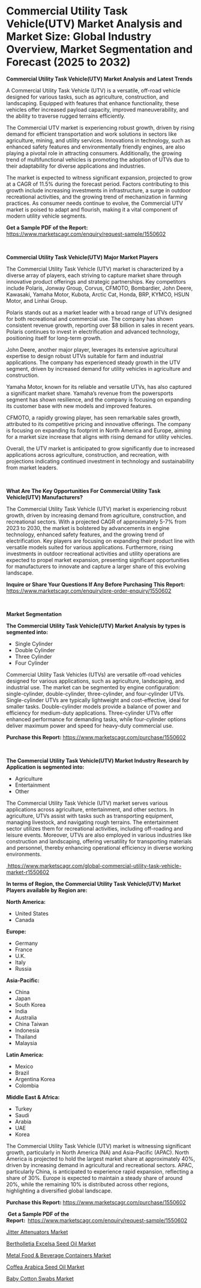 <p><h1>Commercial Utility Task Vehicle(UTV) Market Analysis and Market Size: Global Industry Overview, Market Segmentation and Forecast (2025 to 2032)</h1></p><p><strong>Commercial Utility Task Vehicle(UTV) Market Analysis and Latest Trends</strong></p>
<p><p>A Commercial Utility Task Vehicle (UTV) is a versatile, off-road vehicle designed for various tasks, such as agriculture, construction, and landscaping. Equipped with features that enhance functionality, these vehicles offer increased payload capacity, improved maneuverability, and the ability to traverse rugged terrains efficiently.</p><p>The Commercial UTV market is experiencing robust growth, driven by rising demand for efficient transportation and work solutions in sectors like agriculture, mining, and utility services. Innovations in technology, such as enhanced safety features and environmentally friendly engines, are also playing a pivotal role in attracting consumers. Additionally, the growing trend of multifunctional vehicles is promoting the adoption of UTVs due to their adaptability for diverse applications and industries.</p><p>The market is expected to witness significant expansion, projected to grow at a CAGR of 11.5% during the forecast period. Factors contributing to this growth include increasing investments in infrastructure, a surge in outdoor recreational activities, and the growing trend of mechanization in farming practices. As consumer needs continue to evolve, the Commercial UTV market is poised to adapt and flourish, making it a vital component of modern utility vehicle segments.</p></p>
<p><strong>Get a Sample PDF of the Report:&nbsp;</strong> <a href="https://www.marketscagr.com/enquiry/request-sample/1550602?utm_campaign=2126&utm_medium=2&utm_source=Github&utm_content=ia&utm_term=30012025&utm_id=commercial-utility-task-vehicleutv">https://www.marketscagr.com/enquiry/request-sample/1550602</a></p>
<p>&nbsp;</p>
<p><strong>Commercial Utility Task Vehicle(UTV) Major Market Players</strong></p>
<p><p>The Commercial Utility Task Vehicle (UTV) market is characterized by a diverse array of players, each striving to capture market share through innovative product offerings and strategic partnerships. Key competitors include Polaris, Jonway Group, Corvus, CFMOTO, Bombardier, John Deere, Kawasaki, Yamaha Motor, Kubota, Arctic Cat, Honda, BRP, KYMCO, HSUN Motor, and Linhai Group.</p><p>Polaris stands out as a market leader with a broad range of UTVs designed for both recreational and commercial use. The company has shown consistent revenue growth, reporting over $8 billion in sales in recent years. Polaris continues to invest in electrification and advanced technology, positioning itself for long-term growth.</p><p>John Deere, another major player, leverages its extensive agricultural expertise to design robust UTVs suitable for farm and industrial applications. The company has experienced steady growth in the UTV segment, driven by increased demand for utility vehicles in agriculture and construction.</p><p>Yamaha Motor, known for its reliable and versatile UTVs, has also captured a significant market share. Yamaha’s revenue from the powersports segment has shown resilience, and the company is focusing on expanding its customer base with new models and improved features.</p><p>CFMOTO, a rapidly growing player, has seen remarkable sales growth, attributed to its competitive pricing and innovative offerings. The company is focusing on expanding its footprint in North America and Europe, aiming for a market size increase that aligns with rising demand for utility vehicles.</p><p>Overall, the UTV market is anticipated to grow significantly due to increased applications across agriculture, construction, and recreation, with projections indicating continued investment in technology and sustainability from market leaders.</p></p>
<p>&nbsp;</p>
<p><strong>What Are The Key Opportunities For Commercial Utility Task Vehicle(UTV) Manufacturers?</strong></p>
<p><p>The Commercial Utility Task Vehicle (UTV) market is experiencing robust growth, driven by increasing demand from agriculture, construction, and recreational sectors. With a projected CAGR of approximately 5-7% from 2023 to 2030, the market is bolstered by advancements in engine technology, enhanced safety features, and the growing trend of electrification. Key players are focusing on expanding their product line with versatile models suited for various applications. Furthermore, rising investments in outdoor recreational activities and utility operations are expected to propel market expansion, presenting significant opportunities for manufacturers to innovate and capture a larger share of this evolving landscape.</p></p>
<p><strong>Inquire or Share Your Questions If Any Before Purchasing This Report:</strong> <a href="https://www.marketscagr.com/enquiry/pre-order-enquiry/1550602?utm_campaign=2126&utm_medium=2&utm_source=Github&utm_content=ia&utm_term=30012025&utm_id=commercial-utility-task-vehicleutv">https://www.marketscagr.com/enquiry/pre-order-enquiry/1550602</a></p>
<p>&nbsp;</p>
<p><strong>Market Segmentation</strong></p>
<p><strong>The Commercial Utility Task Vehicle(UTV) Market Analysis by types is segmented into:</strong></p>
<p><ul><li>Single Cylinder</li><li>Double Cylinder</li><li>Three Cylinder</li><li>Four Cylinder</li></ul></p>
<p><p>Commercial Utility Task Vehicles (UTVs) are versatile off-road vehicles designed for various applications, such as agriculture, landscaping, and industrial use. The market can be segmented by engine configuration: single-cylinder, double-cylinder, three-cylinder, and four-cylinder UTVs. Single-cylinder UTVs are typically lightweight and cost-effective, ideal for smaller tasks. Double-cylinder models provide a balance of power and efficiency for medium-duty applications. Three-cylinder UTVs offer enhanced performance for demanding tasks, while four-cylinder options deliver maximum power and speed for heavy-duty commercial use.</p></p>
<p><strong>Purchase this Report:&nbsp;</strong><a href="https://www.marketscagr.com/purchase/1550602?utm_campaign=2126&utm_medium=2&utm_source=Github&utm_content=ia&utm_term=30012025&utm_id=commercial-utility-task-vehicleutv">https://www.marketscagr.com/purchase/1550602</a></p>
<p>&nbsp;</p>
<p><strong>The Commercial Utility Task Vehicle(UTV) Market Industry Research by Application is segmented into:</strong></p>
<p><ul><li>Agriculture</li><li>Entertainment</li><li>Other</li></ul></p>
<p><p>The Commercial Utility Task Vehicle (UTV) market serves various applications across agriculture, entertainment, and other sectors. In agriculture, UTVs assist with tasks such as transporting equipment, managing livestock, and navigating rough terrains. The entertainment sector utilizes them for recreational activities, including off-roading and leisure events. Moreover, UTVs are also employed in various industries like construction and landscaping, offering versatility for transporting materials and personnel, thereby enhancing operational efficiency in diverse working environments.</p></p>
<p><a href="https://www.marketscagr.com/global-commercial-utility-task-vehicle-market-r1550602?utm_campaign=2126&utm_medium=2&utm_source=Github&utm_content=ia&utm_term=30012025&utm_id=commercial-utility-task-vehicleutv">&nbsp;https://www.marketscagr.com/global-commercial-utility-task-vehicle-market-r1550602</a></p>
<p><strong>In terms of Region, the Commercial Utility Task Vehicle(UTV) Market Players available by Region are:</strong></p>
<p>
    <p> <strong> North America: </strong>
        <ul>
            <li>United States</li>
            <li>Canada</li>
        </ul>
        </p> 
    <p> <strong> Europe: </strong>
        <ul>
            <li>Germany</li>
            <li>France</li>
            <li>U.K.</li>
            <li>Italy</li>
            <li>Russia</li>
        </ul>
        </p> 
    <p> <strong> Asia-Pacific: </strong>
        <ul>
            <li>China</li>
            <li>Japan</li>
            <li>South Korea</li>
            <li>India</li>
            <li>Australia</li>
            <li>China Taiwan</li>
            <li>Indonesia</li>
            <li>Thailand</li>
            <li>Malaysia</li>
        </ul>
        </p> 
    <p> <strong> Latin America: </strong>
        <ul>
            <li>Mexico</li>
            <li>Brazil</li>
            <li>Argentina Korea</li>
            <li>Colombia</li>
        </ul>
        </p> 
    <p> <strong> Middle East & Africa: </strong>
        <ul>
            <li>Turkey</li>
            <li>Saudi</li>
            <li>Arabia</li>
            <li>UAE</li>
            <li>Korea</li>
        </ul>
    </p>
    </p>
<p><p>The Commercial Utility Task Vehicle (UTV) market is witnessing significant growth, particularly in North America (NA) and Asia-Pacific (APAC). North America is projected to hold the largest market share at approximately 40%, driven by increasing demand in agricultural and recreational sectors. APAC, particularly China, is anticipated to experience rapid expansion, reflecting a share of 30%. Europe is expected to maintain a steady share of around 20%, while the remaining 10% is distributed across other regions, highlighting a diversified global landscape.</p></p>
<p><strong>Purchase this Report: </strong><a href="https://www.marketscagr.com/purchase/1550602?utm_campaign=2126&utm_medium=2&utm_source=Github&utm_content=ia&utm_term=30012025&utm_id=commercial-utility-task-vehicleutv">https://www.marketscagr.com/purchase/1550602</a></p>
<p>&nbsp;<strong>Get a Sample PDF of the Report:&nbsp;&nbsp;</strong><a href="https://www.marketscagr.com/enquiry/request-sample/1550602?utm_campaign=2126&utm_medium=2&utm_source=Github&utm_content=ia&utm_term=30012025&utm_id=commercial-utility-task-vehicleutv">https://www.marketscagr.com/enquiry/request-sample/1550602</a></p>
<p><strong></strong></p>
<p><p><a href="https://www.linkedin.com/pulse/jitter-attenuators-market-forecast-projected-growth-revenue-7gime?utm_campaign=2126&utm_medium=2&utm_source=Github&utm_content=ia&utm_term=30012025&utm_id=commercial-utility-task-vehicleutv">Jitter Attenuators Market</a></p><p><a href="https://github.com/AshrafKhan865/Market-Research-Report-List-1/blob/main/bertholletia-excelsa-seed-oil-market.md?utm_campaign=2126&utm_medium=2&utm_source=Github&utm_content=ia&utm_term=30012025&utm_id=commercial-utility-task-vehicleutv">Bertholletia Excelsa Seed Oil Market</a></p><p><a href="https://www.linkedin.com/pulse/frameworks-advancements-metal-food-beverage-containers-market-ijcbc?utm_campaign=2126&utm_medium=2&utm_source=Github&utm_content=ia&utm_term=30012025&utm_id=commercial-utility-task-vehicleutv">Metal Food & Beverage Containers Market</a></p><p><a href="https://github.com/gullattedenna/Market-Research-Report-List-1/blob/main/coffea-arabica-seed-oil-market.md?utm_campaign=2126&utm_medium=2&utm_source=Github&utm_content=ia&utm_term=30012025&utm_id=commercial-utility-task-vehicleutv">Coffea Arabica Seed Oil Market</a></p><p><a href="https://www.linkedin.com/pulse/future-baby-cotton-swabs-market-size-trends-industrys-gxwvc?utm_campaign=2126&utm_medium=2&utm_source=Github&utm_content=ia&utm_term=30012025&utm_id=commercial-utility-task-vehicleutv">Baby Cotton Swabs Market</a></p></p>